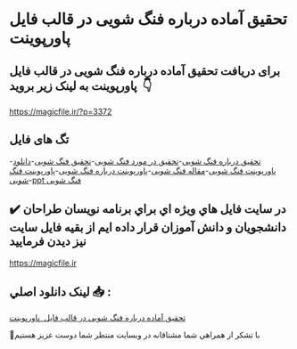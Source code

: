#  تحقیق آماده درباره فنگ شویی در قالب فایل  پاورپوینت

## برای دریافت  تحقیق آماده درباره فنگ شویی در قالب فایل  پاورپوینت به لینک زیر بروید 👇

https://magicfile.ir/?p=3372

## تگ های فایل

-[تحقیق درباره فنگ شویی](https://magicfile.ir/product/%d8%aa%d8%ad%d9%82%db%8c%d9%82-%d9%81%d9%86%da%af-%d8%b4%d9%88%db%8c%db%8c-%d8%af%d8%b1-%d9%be%d8%a7%d9%88%d8%b1%d9%be%d9%88%db%8c%d9%86%d8%aa/)-[تحقیق در مورد فنگ شویی](https://magicfile.ir/product/%d8%aa%d8%ad%d9%82%db%8c%d9%82-%d9%81%d9%86%da%af-%d8%b4%d9%88%db%8c%db%8c-%d8%af%d8%b1-%d9%be%d8%a7%d9%88%d8%b1%d9%be%d9%88%db%8c%d9%86%d8%aa/)-[تحقیق فنگ شویی](https://magicfile.ir/product/%d8%aa%d8%ad%d9%82%db%8c%d9%82-%d9%81%d9%86%da%af-%d8%b4%d9%88%db%8c%db%8c-%d8%af%d8%b1-%d9%be%d8%a7%d9%88%d8%b1%d9%be%d9%88%db%8c%d9%86%d8%aa/)-[دانلود پاورپوینت فنگ شویی](https://magicfile.ir/product/%d8%aa%d8%ad%d9%82%db%8c%d9%82-%d9%81%d9%86%da%af-%d8%b4%d9%88%db%8c%db%8c-%d8%af%d8%b1-%d9%be%d8%a7%d9%88%d8%b1%d9%be%d9%88%db%8c%d9%86%d8%aa/)-[مقاله فنگ شویی](https://magicfile.ir/product/%d8%aa%d8%ad%d9%82%db%8c%d9%82-%d9%81%d9%86%da%af-%d8%b4%d9%88%db%8c%db%8c-%d8%af%d8%b1-%d9%be%d8%a7%d9%88%d8%b1%d9%be%d9%88%db%8c%d9%86%d8%aa/)-[پاورپوینت درباره فنگ شویی](https://magicfile.ir/product/%d8%aa%d8%ad%d9%82%db%8c%d9%82-%d9%81%d9%86%da%af-%d8%b4%d9%88%db%8c%db%8c-%d8%af%d8%b1-%d9%be%d8%a7%d9%88%d8%b1%d9%be%d9%88%db%8c%d9%86%d8%aa/)-[پاورپوینت فنگ شویی](https://magicfile.ir/product/%d8%aa%d8%ad%d9%82%db%8c%d9%82-%d9%81%d9%86%da%af-%d8%b4%d9%88%db%8c%db%8c-%d8%af%d8%b1-%d9%be%d8%a7%d9%88%d8%b1%d9%be%d9%88%db%8c%d9%86%d8%aa/)-[ppt فنگ شویی](https://magicfile.ir/product/%d8%aa%d8%ad%d9%82%db%8c%d9%82-%d9%81%d9%86%da%af-%d8%b4%d9%88%db%8c%db%8c-%d8%af%d8%b1-%d9%be%d8%a7%d9%88%d8%b1%d9%be%d9%88%db%8c%d9%86%d8%aa/)

## ✔️ در سايت فايل هاي ويژه اي براي برنامه نويسان طراحان دانشجويان و دانش آموزان قرار داده ايم از بقيه فايل سايت نيز ديدن فرماييد

https://magicfile.ir


## لينک دانلود اصلي 📥 :

[ تحقیق آماده درباره فنگ شویی در قالب فایل  پاورپوینت](https://magicfile.ir/product/%d8%aa%d8%ad%d9%82%db%8c%d9%82-%d9%81%d9%86%da%af-%d8%b4%d9%88%db%8c%db%8c-%d8%af%d8%b1-%d9%be%d8%a7%d9%88%d8%b1%d9%be%d9%88%db%8c%d9%86%d8%aa/) 


🙏با تشکر از همراهي شما مشتاقانه در وبسایت منتظر شما دوست عزیز هستیم


